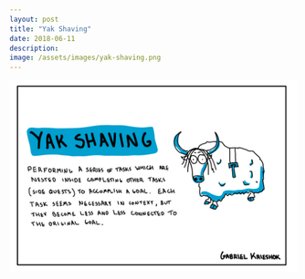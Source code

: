 ```yaml
---
layout: post
title: "Yak Shaving"
date: 2018-06-11
description: 
image: /assets/images/yak-shaving.png
---
```


![Yak Shaving](/assets/images/yak-shaving.png)
